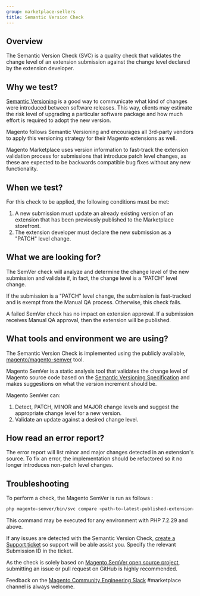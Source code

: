 ```yaml
---
group: marketplace-sellers
title: Semantic Version Check
---
```


## Overview

The Semantic Version Check (SVC) is a quality check that validates the change level of an extension submission against the change level declared by the extension developer.

## Why we test?

[Semantic Versioning](https://semver.org/) is a good way to communicate what kind of changes were introduced between software releases. This way, clients may estimate the risk level of upgrading a particular software package and how much effort is required to adopt the new version.

Magento follows Semantic Versioning and encourages all 3rd-party vendors to apply this versioning strategy for their Magento extensions as well.

Magento Marketplace uses version information to fast-track the extension validation process for submissions that introduce patch level changes, as these are expected to be backwards compatible bug fixes without any new functionality.

## When we test?

For this check to be applied, the following conditions must be met:

1. A new submission must update an already existing version of an extension that has been previously published to the Marketplace storefront.
1. The extension developer must declare the new submission as a "PATCH" level change.

## What we are looking for?

The SemVer check will analyze and determine the change level of the new submission and validate if, in fact, the change level is a "PATCH" level change.

If the submission is a "PATCH" level change, the submission is fast-tracked and is exempt from the Manual QA process. Otherwise, this check fails.

A failed SemVer check has no impact on extension approval. If a submission receives Manual QA approval, then the extension will be published.

## What tools and environment we are using?

The Semantic Version Check is implemented using the publicly available, [magento/magento-semver](https://github.com/magento/magento-semver) tool.

Magento SemVer is a static analysis tool that validates the change level of Magento source code based on the [Semantic Versioning Specification](https://semver.org/) and makes suggestions on what the version increment should be.

Magento SemVer can:

1. Detect, PATCH, MINOR and MAJOR change levels and suggest the appropriate change level for a new version.
1. Validate an update against a desired change level.

## How read an error report?

The error report will list minor and major changes detected in an extension's source. To fix an error, the implementation should be refactored so it no longer introduces non-patch level changes.

## Troubleshooting

To perform a check, the Magento SemVer is run as follows :

```bash
php magento-semver/bin/svc compare <path-to-latest-published-extension-version> <path-to-submitted-extension-version> 1
```

This command may be executed for any environment with PHP 7.2.29 and above.

If any issues are detected with the Semantic Version Check, [create a Support ticket](https://marketplacesupport.magento.com/hc/en-us) so support will be able assist you. Specify the relevant Submission ID in the ticket.

As the check is solely based on [Magento SemVer open source project](https://github.com/magento/magento-semver), submitting an issue or pull request on GitHub is highly recommended.

Feedback on the [Magento Community Engineering Slack](https://magentocommeng.slack.com/archives/C7SL5CGDN) #marketplace channel is always welcome.
